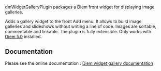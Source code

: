 dmWidgetGalleryPlugin packages a Diem front widget for displaying image galleries.

Adds a gallery widget to the front Add menu.
It allows to build image galleries and slideshows without writing a line of code.
Images are sortable, commentable and linkable.
The plugin is fully extensible. Only works with [Diem 5.0](http://diem-project.org/) installed.

Documentation
-------------

Please see the online documentation : [Diem widget gallery documentation](http://diem-project.org/plugins/dmwidgetgalleryplugin)
